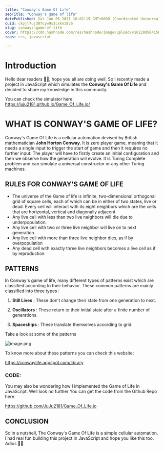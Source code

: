 ```yaml
---
title: "Conway's Game Of Life"
seoTitle: "Conway's game of life"
datePublished: Sat Jun 05 2021 10:02:15 GMT+0000 (Coordinated Universal Time)
cuid: ckpjl7uj307cyw9s1cxkn18v6
slug: conways-game-of-life
cover: https://cdn.hashnode.com/res/hashnode/image/upload/v1622885641583/PFhQRh6Pq.jpeg
tags: css, javascript

---
```


# Introduction
Hello dear readers 👋🏻, hope you all are doing well. So I recently made a project in JavaScript which simulates the **Conway's Game Of Life** and decided to share my knowledge in this community.
 
You can check the simulator here:
https://juju2181.github.io/Game_Of_Life.io/

# WHAT IS CONWAY'S GAME OF LIFE?
Conway's Game Of Life is a cellular automation devised by British mathematician **John Horton Conway**. It is zero player game, meaning that it needs a single input to trigger the start of game and then it requires no further input. The player will have to firstly create an initial configuration and then we observe how the generation will evolve. It is Turing Complete problem and can simulate a universal constructor or any other Turing machines.

## RULES FOR CONWAY'S GAME OF LIFE
- The universe of the Game of life is infinite, two-dimensional orthogonal grid of square cells, each of which can be in either of two states, live or dead. Every cell will interact with its eight neighbors which are the cells that are horizontal, vertical and diagonally adjacent. 
- Any live cell with less than two live neighbors will die due to underpopulation.
- Any live cell with two or three live neighbor will live on to next generation.
- Any live cell with more than three live neighbor dies, as if by overpopulation
- Any dead cell with exactly three live neighbors becomes a live cell as if by reproduction

## PATTERNS
In Conway's game of life, many different types of patterns exist which are classified according to their behavior. These common patterns are mainly classified into three types :

1) **Still Lives** : These don't change their state from one generation to next.

2) **Oscillators** : These return to their initial state after a finite number of generations.

3) **Spaceships** : These translate themselves according to grid.
 
Take a look at some of the patterns


![image.png](https://cdn.hashnode.com/res/hashnode/image/upload/v1622886591338/91pIiUvVa.png)

To know more about these patterns you can check this website:

https://conwaylife.appspot.com/library

### CODE:
You may also be wondering how I implemented the Game of Life in JavaScript. Well look no further You can get the code from the Github Repo here:

https://github.com/JuJu2181/Game_Of_Life.io

## CONCLUSION
So in a nutshell, The Conway's Game Of Life is a simple cellular automation. I had real fun building this project in JavaScript and hope you like this too. Adios 👋🏻